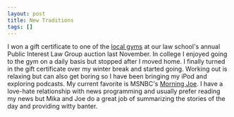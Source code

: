 ```yaml
---
layout: post
title: New Traditions
tags: []
---
```

I won a gift certificate to one of the <a href="http://healthtrax.com">local gyms</a> at our law school's annual Public Interest Law Group auction last November. In college I enjoyed going to the gym on a daily basis but stopped after I moved home. I finally turned in the gift certificate over my winter break and started going. Working out is relaxing but can also get boring so I have been bringing my iPod and exploring podcasts. My current favorite is MSNBC's <a href="http://itunes.apple.com/us/podcast/msnbc-morning-joe-video/id284692282">Morning Joe</a>. I have a love-hate relationship with news programming and usually prefer reading my news but Mika and Joe do a great job of summarizing the stories of the day and providing witty banter. 
